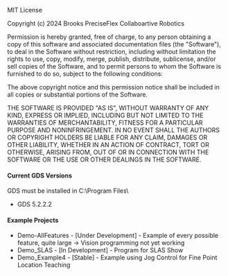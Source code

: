 MIT License

Copyright (c) 2024 Brooks PreciseFlex Collaboartive Robotics

Permission is hereby granted, free of charge, to any person obtaining a copy
of this software and associated documentation files (the "Software"), to deal
in the Software without restriction, including without limitation the rights
to use, copy, modify, merge, publish, distribute, sublicense, and/or sell
copies of the Software, and to permit persons to whom the Software is
furnished to do so, subject to the following conditions:

The above copyright notice and this permission notice shall be included in all
copies or substantial portions of the Software.

THE SOFTWARE IS PROVIDED "AS IS", WITHOUT WARRANTY OF ANY KIND, EXPRESS OR
IMPLIED, INCLUDING BUT NOT LIMITED TO THE WARRANTIES OF MERCHANTABILITY,
FITNESS FOR A PARTICULAR PURPOSE AND NONINFRINGEMENT. IN NO EVENT SHALL THE
AUTHORS OR COPYRIGHT HOLDERS BE LIABLE FOR ANY CLAIM, DAMAGES OR OTHER
LIABILITY, WHETHER IN AN ACTION OF CONTRACT, TORT OR OTHERWISE, ARISING FROM,
OUT OF OR IN CONNECTION WITH THE SOFTWARE OR THE USE OR OTHER DEALINGS IN THE
SOFTWARE.


#### Current GDS Versions
GDS must be installed in C:\Program Files\
- GDS 5.2.2.2

#### Example Projects

- Demo-AllFeatures - [Under Development] - Example of every possible feature, quite large 
-> Vision programming not yet working 
- Demo_SLAS - [In Development] - Program for SLAS Show 
- Demo_Example4 - [Stable] - Example using Jog Control for Fine Point Location Teaching

